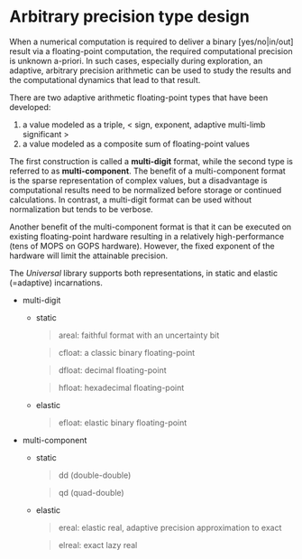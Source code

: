 # Arbitrary precision type design

  When a numerical computation is required to deliver a binary [yes/no|in/out] result
via a floating-point computation, the required computational precision is unknown a-priori.
In such cases, especially during exploration, an adaptive, arbitrary precision arithmetic
can be used to study the results and the computational dynamics that lead to that result.

There are two adaptive arithmetic floating-point types that have been developed:
<ol>
<li>a value modeled as a triple, < sign, exponent, adaptive multi-limb significant > </li>
<li>a value modeled as a composite sum of floating-point values </li>
</ol>

The first construction is called a **multi-digit** format, while the second type is referred to as **multi-component**.
The benefit of a multi-component format is the sparse representation of complex values, but a disadvantage is computational results need to be normalized before storage or continued calculations. In contrast, a multi-digit format can be used without normalization but tends to be verbose.

Another benefit of the multi-component format is that it can be executed on existing floating-point hardware resulting in a relatively high-performance (tens of MOPS on GOPS hardware). However, the fixed exponent of the hardware will limit the attainable precision.

The <i>Universal</i> library supports both representations, in static and elastic (=adaptive) incarnations.

* multi-digit
  * static
    > areal: faithful format with an uncertainty bit

    > cfloat: a classic binary floating-point

    > dfloat: decimal floating-point

    > hfloat: hexadecimal floating-point
    
  * elastic
    > efloat: elastic binary floating-point

* multi-component
  * static
    > dd (double-double)
    
    > qd (quad-double)
    
  * elastic
    > ereal: elastic real, adaptive precision approximation to exact
    
    > elreal: exact lazy real


